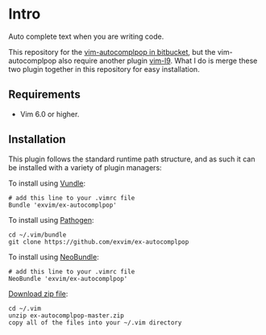 # Intro

Auto complete text when you are writing code.

This repository for the [vim-autocomplpop in bitbucket](https://bitbucket.org/ns9tks/vim-autocomplpop),
but the vim-autocomplpop also require another plugin [vim-l9](https://bitbucket.org/ns9tks/vim-l9).
What I do is merge these two plugin together in this repository for easy installation.

## Requirements

- Vim 6.0 or higher.

## Installation

This plugin follows the standard runtime path structure, and as such it can
be installed with a variety of plugin managers:

To install using [Vundle](https://github.com/gmarik/vundle):

    # add this line to your .vimrc file
    Bundle 'exvim/ex-autocomplpop'

To install using [Pathogen](https://github.com/tpope/vim-pathogen):

    cd ~/.vim/bundle
    git clone https://github.com/exvim/ex-autocomplpop

To install using [NeoBundle](https://github.com/Shougo/neobundle.vim):

    # add this line to your .vimrc file
    NeoBundle 'exvim/ex-autocomplpop'

[Download zip file](https://github.com/exvim/ex-autocomplpop/archive/master.zip):

    cd ~/.vim
    unzip ex-autocomplpop-master.zip
    copy all of the files into your ~/.vim directory


